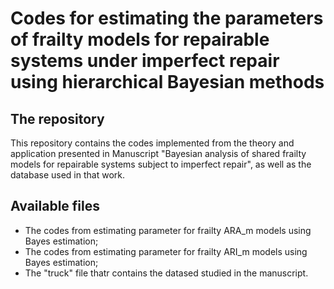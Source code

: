 # Codes for estimating the parameters of frailty models for repairable systems under imperfect repair using hierarchical Bayesian methods

## The repository

This repository contains the codes implemented from the theory and application presented in Manuscript "Bayesian analysis of shared frailty models for repairable systems subject to imperfect repair", as well as the database used in that work.

## Available files

* The codes from estimating parameter for frailty ARA_m models using Bayes estimation;
* The codes from estimating parameter for frailty ARI_m models using Bayes estimation;
* The "truck" file thatr contains the datased studied in the manuscript.

